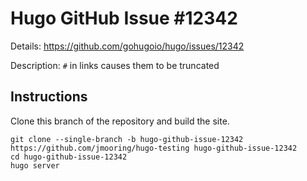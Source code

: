 # Hugo GitHub Issue #12342

Details: <https://github.com/gohugoio/hugo/issues/12342>

Description: `#` in links causes them to be truncated

## Instructions

Clone this branch of the repository and build the site.

```text
git clone --single-branch -b hugo-github-issue-12342 https://github.com/jmooring/hugo-testing hugo-github-issue-12342
cd hugo-github-issue-12342
hugo server
```
